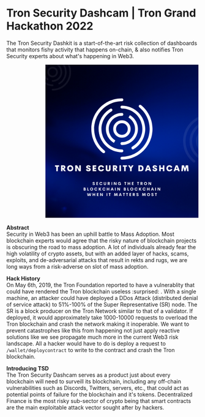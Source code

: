 # Tron Security Dashcam | Tron Grand Hackathon 2022
The Tron Security Dashkit is a start-of-the-art risk collection of dashboards that monitors fishy activity that happens on-chain, &amp; also notifies Tron Security experts about what's happening in Web3.

<!-- image -->
<p align="center">
  <img src="logo.png" alt="" width="400" class="center" style="margin-left: 100px;"/>
</p>

<b> Abstract </b> </br>
Security in Web3 has been an uphill battle to Mass Adoption. Most blockchain experts would agree that the risky nature of blockchain projects is obscuring the road to mass adoption. A lot of individuals already fear the high volatility of crypto assets, but with an added layer of hacks, scams, exploits, and de-adversarial attacks that result in rekts and rugs, we are long ways from a risk-adverse on slot of mass adoption.

<b> Hack History </b> </br>
On May 6th, 2019, the Tron Foundation reported to have a vulnerablity that could have rendered the Tron blockchain useless :surprised: . With a single machine, an attacker could have deployed a DDos Attack (distributed denial of service attack) to 51%-100% of the Super Representative (SR) node. The SR is a block producer on the Tron Network similar to that of a validator. If deployed, it would approximately take 1000-10000 requests to overload the Tron blockchain and crash the network making it inoperable. We want to prevent catastrophes like this from happening not just apply reactive solutions like we see propagate much more in the current Web3 risk landscape. All a hacker would have to do is deploy a request to ```/wallet/deploycontract``` to write to the contract and crash the Tron blockchain.

<b> Introducing TSD </b> </br>
The Tron Security Dashcam serves as a product just about every blockchain will need to surveill its blockchain, including any off-chain vulnerabilities such as Discords, Twitters, servers, etc., that could act as potential points of failure for the blockchain and it's tokens. Decentralized Finance is the most risky sub-sector of crypto being that smart contracts are the main exploitable attack vector sought after by hackers. 
